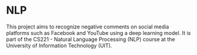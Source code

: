 # NLP
This project aims to recognize negative comments on social media platforms such as Facebook and YouTube using a deep learning model. It is part of the CS221 - Natural Language Processing (NLP) course at the University of Information Technology (UIT).

